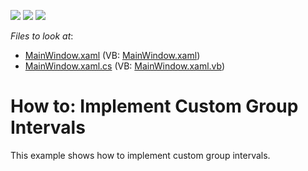 <!-- default badges list -->
![](https://img.shields.io/endpoint?url=https://codecentral.devexpress.com/api/v1/VersionRange/128578751/10.1.4%2B)
[![](https://img.shields.io/badge/Open_in_DevExpress_Support_Center-FF7200?style=flat-square&logo=DevExpress&logoColor=white)](https://supportcenter.devexpress.com/ticket/details/E2132)
[![](https://img.shields.io/badge/📖_How_to_use_DevExpress_Examples-e9f6fc?style=flat-square)](https://docs.devexpress.com/GeneralInformation/403183)
<!-- default badges end -->
<!-- default file list -->
*Files to look at*:

* [MainWindow.xaml](./CS/HowToCustomGroupInterval/MainWindow.xaml) (VB: [MainWindow.xaml](./VB/HowToCustomGroupInterval/MainWindow.xaml))
* [MainWindow.xaml.cs](./CS/HowToCustomGroupInterval/MainWindow.xaml.cs) (VB: [MainWindow.xaml.vb](./VB/HowToCustomGroupInterval/MainWindow.xaml.vb))
<!-- default file list end -->
# How to: Implement Custom Group Intervals


<p>This example shows how to implement custom group intervals.</p>

<br/>


